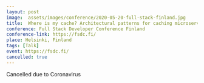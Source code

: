 ```yaml
---
layout: post
image:  assets/images/conference/2020-05-20-full-stack-finland.jpg
title:  Where is my cache? Architectural patterns for caching microservices
conference: Full Stack Developer Conference Finland
conference-link: https://fsdc.fi/
place: Helsinki, Finland
tags: [Talk]
event: https://fsdc.fi/
cancelled: true
---
```


Cancelled due to Coronavirus
